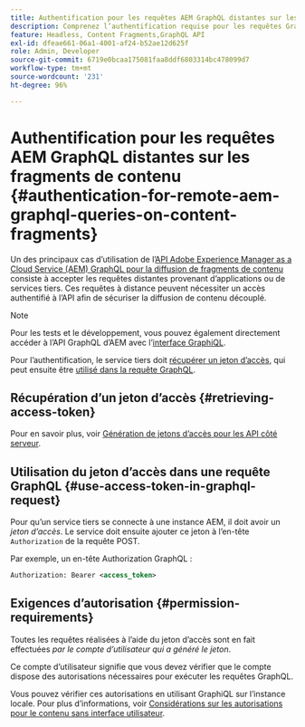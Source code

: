 ```yaml
---
title: Authentification pour les requêtes AEM GraphQL distantes sur les fragments de contenu
description: Comprenez l’authentification requise pour les requêtes GraphQL d’Adobe Experience Manager à distance afin de sécuriser votre diffusion de contenu sans interface utilisateur.
feature: Headless, Content Fragments,GraphQL API
exl-id: dfeae661-06a1-4001-af24-b52ae12d625f
role: Admin, Developer
source-git-commit: 6719e0bcaa175081faa8ddf6803314bc478099d7
workflow-type: tm+mt
source-wordcount: '231'
ht-degree: 96%

---
```


# Authentification pour les requêtes AEM GraphQL distantes sur les fragments de contenu {#authentication-for-remote-aem-graphql-queries-on-content-fragments}

Un des principaux cas d’utilisation de l’[API Adobe Experience Manager as a Cloud Service (AEM) GraphQL pour la diffusion de fragments de contenu](/help/headless/graphql-api/content-fragments.md) consiste à accepter les requêtes distantes provenant d’applications ou de services tiers. Ces requêtes à distance peuvent nécessiter un accès authentifié à l’API afin de sécuriser la diffusion de contenu découplé.

>[!NOTE]
>
>Pour les tests et le développement, vous pouvez également directement accéder à l’API GraphQL d’AEM avec l’[interface GraphiQL](/help/headless/graphql-api/graphiql-ide.md).

Pour l’authentification, le service tiers doit [récupérer un jeton d’accès](#retrieving-access-token), qui peut ensuite être [utilisé dans la requête GraphQL](#use-access-token-in-graphql-request).

## Récupération d’un jeton d’accès {#retrieving-access-token}

Pour en savoir plus, voir [Génération de jetons d’accès pour les API côté serveur](/help/implementing/developing/introduction/generating-access-tokens-for-server-side-apis.md).

## Utilisation du jeton d’accès dans une requête GraphQL {#use-access-token-in-graphql-request}

Pour qu’un service tiers se connecte à une instance AEM, il doit avoir un *jeton d’accès*. Le service doit ensuite ajouter ce jeton à l’en-tête `Authorization` de la requête POST.

Par exemple, un en-tête Authorization GraphQL :

```xml
Authorization: Bearer <access_token>
```

## Exigences d’autorisation {#permission-requirements}

Toutes les requêtes réalisées à l’aide du jeton d’accès sont en fait effectuées *par le compte d’utilisateur qui a généré le jeton*.

Ce compte d’utilisateur signifie que vous devez vérifier que le compte dispose des autorisations nécessaires pour exécuter les requêtes GraphQL.

Vous pouvez vérifier ces autorisations en utilisant GraphiQL sur l’instance locale. Pour plus d’informations, voir [Considérations sur les autorisations pour le contenu sans interface utilisateur](/help/headless/security/permissions.md).
